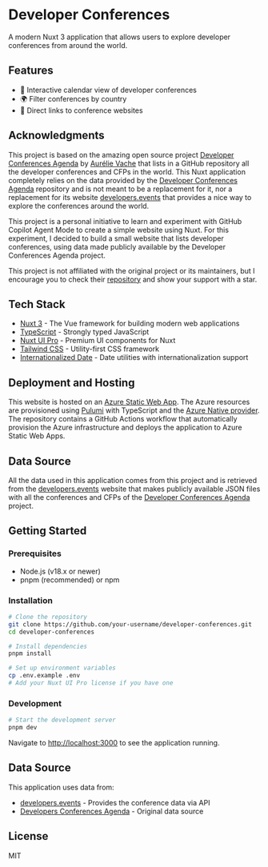 # Developer Conferences

A modern Nuxt 3 application that allows users to explore developer conferences from around the world.

## Features

- 📆 Interactive calendar view of developer conferences
- 🌍 Filter conferences by country
- 🔗 Direct links to conference websites

## Acknowledgments

This project is based on the amazing open source project [Developer Conferences Agenda](https://github.com/scraly/developers-conferences-agenda) by [Aurélie Vache](https://github.com/scraly) that lists in a GitHub repository all the developer conferences and CFPs in the world. This Nuxt application completely relies on the data provided by the [Developer Conferences Agenda](https://github.com/scraly/developers-conferences-agenda) repository and is not meant to be a replacement for it, nor a replacement for its website [developers.events](https://developers.events) that provides a nice way to explore the conferences around the world.

This project is a personal initiative to learn and experiment with GitHub Copilot Agent Mode to create a simple website using Nuxt. For this experiment, I decided to build a small website that lists developer conferences, using data made publicly available by the Developer Conferences Agenda project.

This project is not affiliated with the original project or its maintainers, but I encourage you to check their [repository](https://github.com/scraly/developers-conferences-agenda) and show your support with a star.

## Tech Stack

- [Nuxt 3](https://nuxt.com) - The Vue framework for building modern web applications
- [TypeScript](https://www.typescriptlang.org/) - Strongly typed JavaScript
- [Nuxt UI Pro](https://ui.nuxt.com/pro) - Premium UI components for Nuxt
- [Tailwind CSS](https://tailwindcss.com/) - Utility-first CSS framework
- [Internationalized Date](https://github.com/adobe/react-spectrum/tree/main/packages/%40internationalized/date) - Date utilities with internationalization support

## Deployment and Hosting

This website is hosted on an [Azure Static Web App](https://learn.microsoft.com/en-us/azure/static-web-apps?wt.mc_id=MVP_430820).
The Azure resources are provisioned using [Pulumi](https://www.pulumi.com/) with TypeScript and the [Azure Native provider](https://www.pulumi.com/registry/packages/azure-native/).
The repository contains a GitHub Actions workflow that automatically provision the Azure infrastructure and deploys the application to Azure Static Web Apps.

## Data Source

All the data used in this application comes from this project and is retrieved from the [developers.events](https://developers.events) website that makes publicly available JSON files with all the conferences and CFPs of the [Developer Conferences Agenda](https://github.com/scraly/developers-conferences-agenda) project.

## Getting Started

### Prerequisites

- Node.js (v18.x or newer)
- pnpm (recommended) or npm

### Installation

```bash
# Clone the repository
git clone https://github.com/your-username/developer-conferences.git
cd developer-conferences

# Install dependencies
pnpm install

# Set up environment variables
cp .env.example .env
# Add your Nuxt UI Pro license if you have one
```

### Development

```bash
# Start the development server
pnpm dev
```

Navigate to [http://localhost:3000](http://localhost:3000) to see the application running.

## Data Source

This application uses data from:
- [developers.events](https://developers.events) - Provides the conference data via API
- [Developers Conferences Agenda](https://github.com/scraly/developers-conferences-agenda) - Original data source

## License

MIT